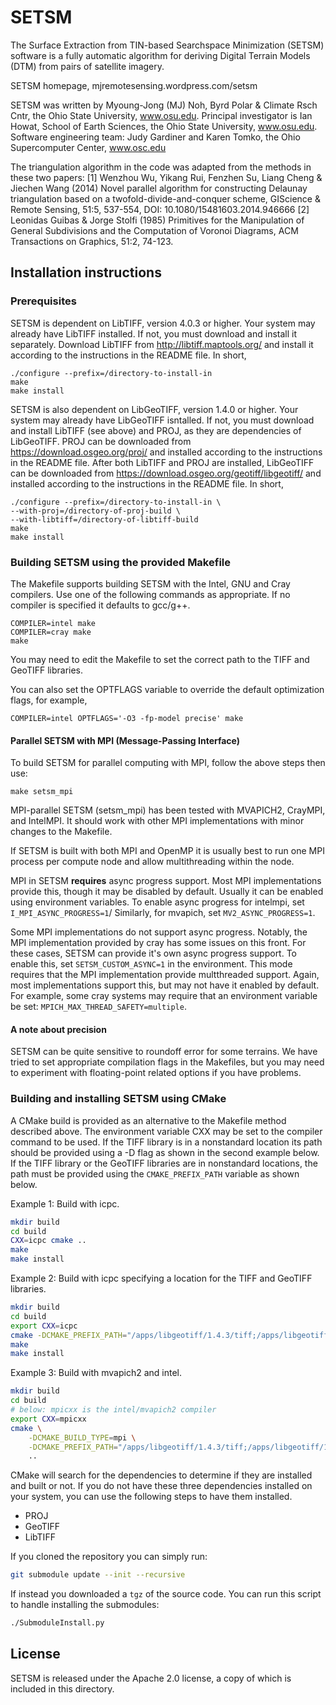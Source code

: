 # SETSM

The Surface Extraction from TIN-based Searchspace Minimization (SETSM) software
is a fully automatic algorithm for deriving Digital Terrain Models (DTM) from
pairs of satellite imagery.

SETSM homepage, mjremotesensing.wordpress.com/setsm

SETSM was written by Myoung-Jong (MJ) Noh, Byrd Polar & Climate Rsch Cntr, 
the Ohio State University, www.osu.edu.
Principal investigator is Ian Howat, School of Earth Sciences,
the Ohio State University, www.osu.edu.
Software engineering team:  Judy Gardiner and Karen Tomko, 
the Ohio Supercomputer Center, www.osc.edu

The triangulation algorithm in the code was adapted from the methods in these 
two papers:
[1] Wenzhou Wu, Yikang Rui, Fenzhen Su, Liang Cheng & Jiechen Wang (2014) 
Novel parallel algorithm for constructing Delaunay triangulation based on a
twofold-divide-and-conquer scheme, GIScience & Remote Sensing, 51:5, 537-554, DOI:
10.1080/15481603.2014.946666
[2] Leonidas Guibas & Jorge Stolfi (1985) Primitives for the Manipulation of 
General Subdivisions and the Computation of Voronoi Diagrams, ACM Transactions on 
Graphics, 51:2, 74-123.

## Installation instructions

### Prerequisites
SETSM is dependent on LibTIFF, version 4.0.3 or higher.  Your system may 
already have LibTIFF installed.  If not, you must download and install it 
separately.  Download LibTIFF from http://libtiff.maptools.org/ and install
it according to the instructions in the README file.  In short,
```
./configure --prefix=/directory-to-install-in
make
make install
```
SETSM is also dependent on LibGeoTIFF, version 1.4.0 or higher.  Your system
may already have LibGeoTIFF isntalled. If not, you must download and install
LibTIFF (see above) and PROJ, as they are dependencies of LibGeoTIFF.  PROJ
can be downloaded from https://download.osgeo.org/proj/ and installed according
to the instructions in the README file.  After both LibTIFF and PROJ are installed,
LibGeoTIFF can be downloaded from https://download.osgeo.org/geotiff/libgeotiff/
and installed according to the instructions in the README file. In short,
```
./configure --prefix=/directory-to-install-in \
--with-proj=/directory-of-proj-build \
--with-libtiff=/directory-of-libtiff-build
make
make install
```

### Building SETSM using the provided Makefile

The Makefile supports building SETSM with the Intel, GNU and Cray 
compilers.  Use one of the following commands as appropriate.  If no compiler 
is specified it defaults to gcc/g++.
```
COMPILER=intel make
COMPILER=cray make
make
```

You may need to edit the Makefile to set the 
correct path to the TIFF and GeoTIFF libraries.

You can also set the OPTFLAGS variable to override the default optimization flags,
for example,
```
COMPILER=intel OPTFLAGS='-O3 -fp-model precise' make
```


#### Parallel SETSM with MPI (Message-Passing Interface)
To build SETSM for parallel computing with MPI, follow the above steps then use:
```
make setsm_mpi
```

MPI-parallel SETSM (setsm_mpi) has been tested with MVAPICH2, CrayMPI, and 
IntelMPI.  It should work with other MPI implementations with minor changes 
to the Makefile.

If SETSM is built with both MPI and OpenMP it is usually best to run one 
MPI process per compute node and allow multithreading within the node.

MPI in SETSM **requires** async progress support. Most MPI implementations
provide this, though it may be disabled by default. Usually it can be enabled
using environment variables. To enable async progress for intelmpi, set
`I_MPI_ASYNC_PROGRESS=1`/ Similarly, for mvapich, set `MV2_ASYNC_PROGRESS=1`.

Some MPI implementations do not support async progress. Notably, the MPI
implementation provided by cray has some issues on this front. For these
cases, SETSM can provide it's own async progress support. To enable this,
set `SETSM_CUSTOM_ASYNC=1` in the environment. This mode requires that
the MPI implementation provide multthreaded support. Again, most
implementations support this, but may not have it enabled by default. For
example, some cray systems may require that an environment variable be
set: `MPICH_MAX_THREAD_SAFETY=multiple`. 

#### A note about precision

SETSM can be quite sensitive to roundoff error for some terrains.  We have 
tried to set appropriate compilation flags in the Makefiles, but you may need 
to experiment with floating-point related options if you have problems.

### Building and installing SETSM using CMake

A CMake build is provided as an alternative to the Makefile method described 
above.  The environment variable CXX may be set to the compiler command to be 
used.  If the TIFF library is in a nonstandard location its path should be 
provided using a -D flag as shown in the second example below.
If the TIFF library or the GeoTIFF libraries are in nonstandard locations,
the path must be provided using the `CMAKE_PREFIX_PATH` variable as shown
below.

Example 1:  Build with icpc.

```sh
mkdir build
cd build
CXX=icpc cmake ..
make
make install
```

Example 2:  Build with icpc specifying a location for the TIFF and GeoTIFF
libraries.

```sh
mkdir build
cd build
export CXX=icpc
cmake -DCMAKE_PREFIX_PATH="/apps/libgeotiff/1.4.3/tiff;/apps/libgeotiff/1.4.3" ..
make
make install
```

Example 3: Build with mvapich2 and intel.

```sh
mkdir build
cd build
# below: mpicxx is the intel/mvapich2 compiler
export CXX=mpicxx
cmake \
    -DCMAKE_BUILD_TYPE=mpi \
    -DCMAKE_PREFIX_PATH="/apps/libgeotiff/1.4.3/tiff;/apps/libgeotiff/1.4.3" \
    ..
```

CMake will search for the dependencies to determine if they are installed and built or not. If you do not have
these three dependencies installed on your system, you can use the following steps to have them installed.

- PROJ
- GeoTIFF
- LibTIFF

If you cloned the repository you can simply run:

```sh
git submodule update --init --recursive
```

If instead you downloaded a `tgz` of the source code. You can run this script to handle installing the submodules:

```sh
./SubmoduleInstall.py
```

## License

SETSM is released under the Apache 2.0 license, a copy of which is included in
this directory.

